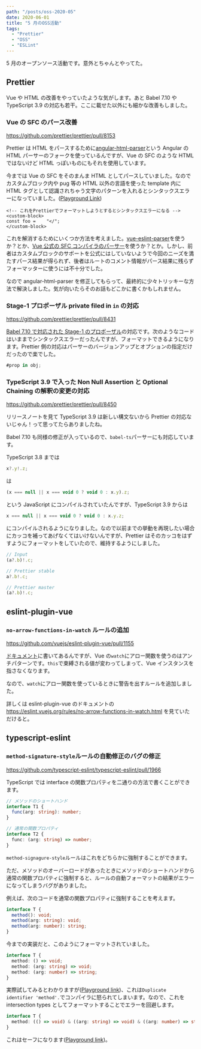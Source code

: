 ```yaml
---
path: "/posts/oss-2020-05"
date: 2020-06-01
title: "5 月のOSS活動"
tags:
  - "Prettier"
  - "OSS"
  - "ESLint"
---
```


5 月のオープンソース活動です。意外とちゃんとやってた。

## Prettier

Vue や HTML の改善をやっていたような気がします。あと Babel 7.10 や TypeScript 3.9 の対応も若干。ここに載せた以外にも細かな改善もしました。

### Vue の SFC のパース改善

https://github.com/prettier/prettier/pull/8153

Prettier は HTML をパースするために[angular-html-parser](https://github.com/ikatyang/angular-html-parser/tree/master/packages/angular-html-parser)という Angular の HTML パーサーのフォークを使っているんですが、Vue の SFC のような HTML ではないけど HTML っぽいものにもそれを使用しています。

今までは Vue の SFC をそのまんま HTML としてパースしていました。なのでカスタムブロック内や pug 等の HTML 以外の言語を使った template 内に HTML タグとして認識されちゃう文字のパターンを入れるとシンタックスエラーになっていました。([Playground Link](https://prettier.io/playground/#N4Igxg9gdgLgprEAuEAeAhAWkwAkMoMgMQyBJDAAoBOcMMAlnGYOYMgqwyCVDID8MgewyDDDIBMMg6gyARDIDEGQBYMgTQZA0QzDA7QyBnhkD9DJ0D1DIE6GQBUMgS4ZWgawZAVgzic2AHwAdKKjABXAM4wIAW0wAjADYQwAaxNRIUGzgBmEBA4ALw44TjGaAD0UQDcpqjRljb2Tq4ehiAANCAQAA400FbIoACGZGQQAO4kFQglKGXO1WUAniW5jmRlHpQAyvm91FAA5sgwZBZwuQAWMHbOAOqz1PBWQ2Bw-Q1r1ABua23I4FadICNWdDDkZaN2Zcj+zVe5AFZWAB4AQj19MP0ynY4AAZEZwJ4vGYgD6ffojUbOOAARQsEHgkOcrxAQzIVzIJ320xyOLIIxgS2oABMYLNkAAOAAMuXyVSuSx6+ROrLg+P2ENyAEc0fByAVGiAylZMFA4HAqfKSRRhdQKLd7o8kM8sdCrnZqBMprqEUjUeiIVqobkYGVHJSaXSkAAma09ajOBEAYXsDxOvIArCTrHAACq2xra7FEuAASSgCtg-TAZMKAEF4-0YG0kZirgBfPNAA))

```
<!-- これをPrettierでフォーマットしようとするとシンタックスエラーになる -->
<custom-block>
const foo =    "</";
</custom-block>
```

これを解消するためにいくつか方法を考えました。[vue-eslint-parser](https://github.com/mysticatea/vue-eslint-parser)を使うか？とか、[Vue 公式の SFC コンパイラのパーサー](https://github.com/vuejs/vue-next/tree/master/packages/compiler-sfc)を使うか？とか。しかし、前者はカスタムブロックのサポートを公式にはしていないようで今回のニーズを満たすパース結果が得られず、後者はルートのコメント情報がパース結果に残らずフォーマッターに使うには不十分でした。

なので angular-html-parser を修正してもらって、最終的に少々トリッキーな方法で解決しました。気が向いたらそのお話もどこかに書くかもしれません。

### Stage-1 プロポーザル private filed in `in` の対応

https://github.com/prettier/prettier/pull/8431

[Babel 7.10 で対応された Stage-1 のプロポーザル](https://babeljs.io/blog/2020/05/25/7.10.0#private-fields-in-in-11372-https-githubcom-babel-babel-pull-11372)の対応です。次のようなコードはいままでシンタックスエラーだったんですが、フォーマットできるようになります。Prettier 側の対応はパーサーのバージョンアップとオプションの指定だけだったので楽でした。

```js
#prop in obj;
```

### TypeScript 3.9 で入った Non Null Assertion と Optional Chaining の解釈の変更の対応

https://github.com/prettier/prettier/pull/8450

リリースノートを見て TypeScript 3.9 は新しい構文ないから Prettier の対応ないじゃん！って思ってたらありましたね。

Babel 7.10 も同様の修正が入っているので、`babel-ts`パーサーにも対応しています。

TypeScript 3.8 までは

```ts
x?.y!.z;
```

は

```js
(x === null || x === void 0 ? void 0 : x.y).z;
```

という JavaScript にコンパイルされていたんですが、TypeScript 3.9 からは

```js
x === null || x === void 0 ? void 0 : x.y.z;
```

にコンパイルされるようになりました。なので以前までの挙動を再現したい場合にカッコを補ってあげなくてはいけないんですが、Prettier はそのカッコをはずすようにフォーマットをしていたので、維持するようにしました。

<!-- prettier-ignore -->
```ts
// Input
(a?.b)!.c;

// Prettier stable
a?.b!.c;

// Prettier master
(a?.b)!.c;
```

## eslint-plugin-vue

### `no-arrow-functions-in-watch` ルールの追加

https://github.com/vuejs/eslint-plugin-vue/pull/1155

[ドキュメント](https://vuejs.org/v2/api/#watch)に書いてあるんですが、Vue の`watch`にアロー関数を使うのはアンチパターンです。`this`で束縛される値が変わってしまって、Vue インスタンスを指さなくなります。

なので、`watch`にアロー関数を使っているときに警告を出すルールを追加しました。

詳しくは eslint-plugin-vue のドキュメントの https://eslint.vuejs.org/rules/no-arrow-functions-in-watch.html を見ていただけると。

## typescript-eslint

### `method-signature-style`ルールの自動修正のバグの修正

https://github.com/typescript-eslint/typescript-eslint/pull/1966

TypeScript では interface の関数プロパティを二通りの方法で書くことができます。

```ts
// メソッドのショートハンド
interface T1 {
  func(arg: string): number;
}

// 通常の関数プロパティ
interface T2 {
  func: (arg: string) => number;
}
```

`method-signagure-style`ルールはこれをどちらかに強制することができます。

ただ、メソッドのオーバーロードがあったときにメソッドのショートハンドから通常の関数プロパティに強制すると、ルールの自動フォーマットの結果がエラーになってしまうバグがありました。

例えば、次のコードを通常の関数プロパティに強制することを考えます。

```ts
interface T {
  method(): void;
  method(arg: string): void;
  method(arg: number): string;
}
```

今までの実装だと、このようにフォーマットされていました。

```ts
interface T {
  method: () => void;
  method: (arg: string) => void;
  method: (arg: number) => string;
}
```

実際試してみるとわかりますが([Playground link](https://www.typescriptlang.org/play?#code/JYOwLgpgTgZghgYwgAgCrIN4ChnILYRgAWA9gCYBcAFAJTIC8AfMgG4nBkDcO+hplyKnCgBzCsgDOYKKBF0mrdlx4Fi5cUNHiQAVzwAjaPOZSZIEdwC+QA))、これは`Duplicate identifier 'method'.`でコンパイラに怒られてしまいます。なので、これを intersection types としてフォーマットすることでエラーを回避します。

```ts
interface T {
  method: (() => void) & ((arg: string) => void) & ((arg: number) => string);
}
```

これはセーフになります([Playground link](https://www.typescriptlang.org/play?#code/JYOwLgpgTgZghgYwgAgCrIN4ChnILYRgAWA9gCYBcAFFQJTIC8AfMgG4nBn0BkyNcUAOYVkAZzBRQg+szYcuyXvyEiQAVzwAjaDJbjJIaQG4sAXyxA))。
